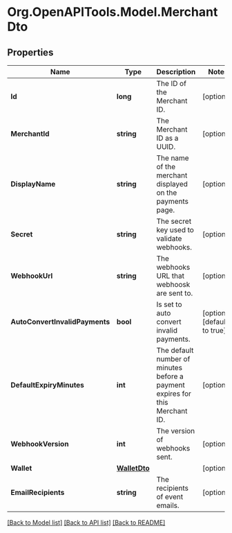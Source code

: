 
# Org.OpenAPITools.Model.MerchantDto

## Properties

Name | Type | Description | Notes
------------ | ------------- | ------------- | -------------
**Id** | **long** | The ID of the Merchant ID. | [optional] 
**MerchantId** | **string** | The Merchant ID as a UUID. | [optional] 
**DisplayName** | **string** | The name of the merchant displayed on the payments page. | [optional] 
**Secret** | **string** | The secret key used to validate webhooks. | [optional] 
**WebhookUrl** | **string** | The webhooks URL that webhoosk are sent to. | [optional] 
**AutoConvertInvalidPayments** | **bool** | Is set to auto convert invalid payments. | [optional] [default to true]
**DefaultExpiryMinutes** | **int** | The default number of minutes before a payment expires for this Merchant ID. | [optional] 
**WebhookVersion** | **int** | The version of webhooks sent. | [optional] 
**Wallet** | [**WalletDto**](WalletDto.md) |  | [optional] 
**EmailRecipients** | **string** | The recipients of event emails. | [optional] 

[[Back to Model list]](../README.md#documentation-for-models)
[[Back to API list]](../README.md#documentation-for-api-endpoints)
[[Back to README]](../README.md)

